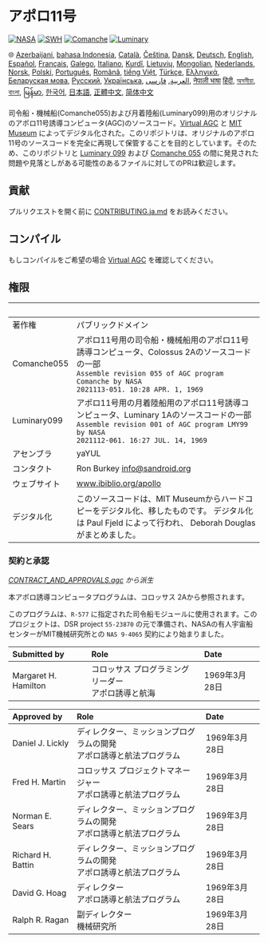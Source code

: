 # アポロ11号

[![NASA][1]][2]
[![SWH]][SWH_URL]
[![Comanche]][ComancheMilestone]
[![Luminary]][LuminaryMilestone]

🌐
[Azerbaijani][AZ],
[bahasa Indonesia][ID],
[Català][CA],
[Čeština][CZ],
[Dansk][DA],
[Deutsch][DE],
[English][EN],
[Español][ES],
[Français][FR],
[Galego][GL],
[Italiano][IT],
[Kurdî][KU],
[Lietuvių][LT],
[Mongolian][MN],
[Nederlands][NL],
[Norsk][NO],
[Polski][PL],
[Português][PT_BR],
[Română][RO],
[tiếng Việt][VI],
[Türkçe][TR],
[Ελληνικά][GR],
[Беларуская мова][BE],
[Русский][RU],
[Українська][UK],
[العربية][AR],
[فارسی][FA],
[नेपाली भाषा][NE]
[हिंदी][HI_IN],
[অসমীয়া][AS_IN],
[বাংলা][BD_BN],
[မြန်မာ][MM],
[한국어][KO_KR],
[日本語][JA],
[正體中文][ZH_TW],
[简体中文][ZH_CN]

[AR]:README.ar.md
[AS_IN]:README.as_in.md
[AZ]:README.az.md
[BD_BN]:README.bd_bn.md
[BE]:README.be.md
[CA]:README.ca.md
[CZ]:README.cz.md
[DA]:README.da.md
[DE]:README.de.md
[EN]:../README.md
[ES]:README.es.md
[FA]:README.fa.md
[FR]:README.fr.md
[GL]:README.gl.md
[GR]:README.gr.md
[HI_IN]:README.hi_in.md
[ID]:README.id.md
[IT]:README.it.md
[JA]:README.ja.md
[KO_KR]:README.ko_kr.md
[KU]:README.ku.md
[LT]:README.lt.md
[MM]:README.mm.md
[MN]:README.mn.md
[NE]:README.ne.md
[NL]:README.nl.md
[NO]:README.no.md
[PL]:README.pl.md
[PT_BR]:README.pt_br.md
[RO]:README.ro.md
[RU]:README.ru.md
[TR]:README.tr.md
[UK]:README.uk.md
[VI]:README.vi.md
[ZH_CN]:README.zh_cn.md
[ZH_TW]:README.zh_tw.md

司令船・機械船(Comanche055)および月着陸船(Luminary099)用のオリジナルのアポロ11号誘導コンピュータ(AGC)のソースコード。[Virtual AGC][3] と [MIT Museum][4] によってデジタル化された。このリポジトリは、オリジナルのアポロ11号のソースコードを完全に再現して保管することを目的としています。そのため、このリポジトリと [Luminary 099][5] および [Comanche 055][6] の間に発見された問題や見落としがある可能性のあるファイルに対してのPRは歓迎します。

## 貢献

プルリクエストを開く前に [CONTRIBUTING.ja.md][7] をお読みください。

## コンパイル

もしコンパイルをご希望の場合 [Virtual AGC][8] を確認してください。

## 権限

&nbsp;      | &nbsp;
:---------- | :-----
著作権       | パブリックドメイン
Comanche055 | アポロ11号用の司令船・機械船用のアポロ11号誘導コンピュータ、Colossus 2Aのソースコードの一部<br>`Assemble revision 055 of AGC program Comanche by NASA`<br>`2021113-051. 10:28 APR. 1, 1969`
Luminary099 | アポロ11号用の月着陸船用のアポロ11号誘導コンピュータ、Luminary 1Aのソースコードの一部<br>`Assemble revision 001 of AGC program LMY99 by NASA`<br>`2021112-061. 16:27 JUL. 14, 1969`
アセンブラ    | yaYUL
コンタクト    | Ron Burkey <info@sandroid.org>
ウェブサイト  | www.ibiblio.org/apollo
デジタル化    | このソースコードは、MIT Museumからハードコピーをデジタル化、移したものです。 デジタル化は Paul Fjeld によって行われ、 Deborah Douglas がまとめました。

### 契約と承認

*[CONTRACT_AND_APPROVALS.agc] から派生*

本アポロ誘導コンピュータプログラムは、コロッサス 2Aから参照されます。

このプログラムは、`R-577` に指定された司令船モジュールに使用されます。このプロジェクトは、DSR project `55-23870` の元で準備され、NASAの有人宇宙船センターがMIT機械研究所との `NAS 9-4065` 契約により始まりました。

Submitted by         | Role | Date
:------------------- | :--- | :---
Margaret H. Hamilton | コロッサス プログラミングリーダー<br>アポロ誘導と航海 | 1969年3月28日

Approved by       | Role | Date
:---------------- | :--- | :---
Daniel J. Lickly  | ディレクター、ミッションプログラムの開発<br>アポロ誘導と航法プログラム | 1969年3月28日
Fred H. Martin    | コロッサス プロジェクトマネージャー<br>アポロ誘導と航法プログラム | 1969年3月28日
Norman E. Sears   | ディレクター、ミッションプログラムの開発<br>アポロ誘導と航法プログラム | 1969年3月28日
Richard H. Battin | ディレクター、ミッションプログラムの開発<br>アポロ誘導と航法プログラム | 1969年3月28日
David G. Hoag     | ディレクター<br>アポロ誘導と航法プログラム | 1969年3月28日
Ralph R. Ragan    | 副ディレクター<br>機械研究所 | 1969年3月28日

[CONTRACT_AND_APPROVALS.agc]:https://github.com/chrislgarry/Apollo-11/blob/master/Comanche055/CONTRACT_AND_APPROVALS.agc
[1]:https://flat.badgen.net/badge/NASA/Mission%20Overview/0B3D91
[2]:https://www.nasa.gov/mission_pages/apollo/missions/apollo11.html
[3]:http://www.ibiblio.org/apollo/
[4]:http://web.mit.edu/museum/
[5]:http://www.ibiblio.org/apollo/ScansForConversion/Luminary099/
[6]:http://www.ibiblio.org/apollo/ScansForConversion/Comanche055/
[7]:https://github.com/chrislgarry/Apollo-11/blob/master/CONTRIBUTING.ja.md
[8]:https://github.com/rburkey2005/virtualagc
[SWH]:https://flat.badgen.net/badge/Software%20Heritage/Archive/0B3D91
[SWH_URL]:https://archive.softwareheritage.org/browse/origin/https://github.com/chrislgarry/Apollo-11/
[Comanche]:https://flat.badgen.net/github/milestones/chrislgarry/Apollo-11/1
[ComancheMilestone]:https://github.com/chrislgarry/Apollo-11/milestone/1
[Luminary]:https://flat.badgen.net/github/milestones/chrislgarry/Apollo-11/2
[LuminaryMilestone]:https://github.com/chrislgarry/Apollo-11/milestone/2
